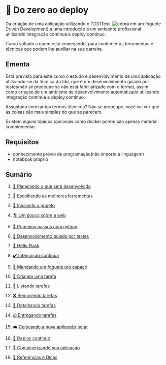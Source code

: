 # :rocket: Do zero ao deploy

<p align="center">
  <img style="float: right;" src="/imgs/python_rocket.png" alt="cobra em um foguete"/>
</p>

Da criação de uma aplicação utilizando o TDD(Test Driven Development) a uma introdução a um ambiente profissional utilizando integração contínua e deploy contínuo.

Curso voltado a quem está começando, para conhecer as ferramentas e técnicas que podem lhe auxiliar na sua carreira.

## Ementa

Está previsto para este curso o estudo e desenvolvimento de uma aplicação utilizando-se da técnica do tdd, que é um desenvolvimento guiado por testes(não se preocupe se não está familiarizado com o termo), assim como criação de um ambiente de desenvolvimento automatizado utilizando integração contínua e deploy contínuo.

Assustado com tantos termos técnicos? Não se preocupe, você vai ver que as coisas são mais simples do que se parecem.

Existem alguns tópicos opcionais como docker porém são apenas material complementar.

## Requisitos

- conhecimento prévio de programação(não importa a linguagem)
- notebook próprio

## Sumário

1. [:thought_balloon: Planejando o que será desenvolvido](planejando.md)

1. [:hammer: Escolhendo as melhores ferramentas](ferramentas.md)

1. [:book: Iniciando o projeto](projeto.md)

1. [:earth_americas: Um pouco sobre a web](web.md)

1. [:snake: Primeiros passos com python](python.md)

1. [:goat: Desenvolvimento guiado por testes](testes.md)

1. [:dog: Hello Flask](hello_flask.md)

1. [:heavy_check_mark: Integração contínua](integracao.md)

1. [:rocket: Mandando um foguete pro espaço](deploy.md)

1. [:memo: Criando uma tarefa](criar.md)

1. [:book: Listando tarefas](listar.md)

1. [:x: Removendo tarefas](remover.md)

1. [:scroll: Detalhando tarefas](detalhar.md)

1. [:ballot_box_with_check: Entregando tarefas](entregar.md)

1. [:cloud: Colocando a nova aplicação no ar](noar.md)

1. [:rainbow: Deploy contínuo](cd.md)

1. [:whale: Containerizando sua aplicação](docker.md)

1. [:bookmark_tabs: Referências e Dicas](referencias.md)
